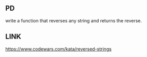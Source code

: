 ## PD 
write a function that reverses any string and returns the reverse. 

## LINK
https://www.codewars.com/kata/reversed-strings